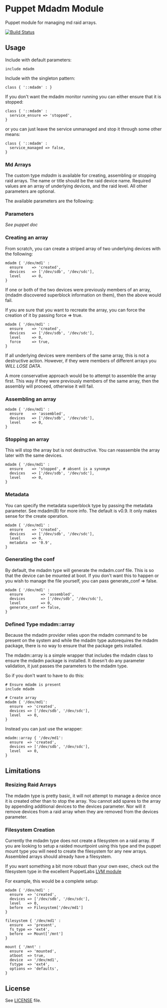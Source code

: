 Puppet Mdadm Module
===================

Puppet module for managing md raid arrays.

[![Build Status](https://travis-ci.org/butlern/puppet-mdadm.png)](https://travis-ci.org/butlern/puppet-mdadm)

Usage
-----

Include with default parameters:

```puppet
include mdadm
```

Include with the singleton pattern:

```puppet
class { '::mdadm' : }
```

If you don't want the mdadm monitor running you can either ensure that it is
stopped:

```puppet
class { '::mdadm' :
  service_ensure => 'stopped',
}
```

or you can just leave the service unmanaged and stop it through some other means:

```puppet
class { '::mdadm' :
  service_managed => false,
}
```

### Md Arrays

The custom type *mdadm* is available for creating, assembling or stopping raid
arrays. The name or title should be the raid device name. Required values are
an array of underlying devices, and the raid level. All other parameters are
optional.

The available parameters are the following:

### Parameters
*See puppet doc*

### Creating an array

From scratch, you can create a striped array of two underlying devices with the
following:

```puppet
mdadm { '/dev/md1' :
  ensure    => 'created',
  devices   => ['/dev/sdb', '/dev/sdc'],
  level     => 0,
}
```

If one or both of the two devices were previously members of an array, (mdadm
discovered superblock information on them), then the above would fail.

If you are sure that you want to recreate the array, you can force the creation
of it by passing force => true.

```puppet
mdadm { '/dev/md1' :
  ensure    => 'created',
  devices   => ['/dev/sdb', '/dev/sdc'],
  level     => 0,
  force     => true,
}
```

If all underlying devices were members of the same array, this is not a destructive
action. However, if they were members of different arrays you *WILL LOSE DATA*.

A more conservative approach would be to attempt to assemble the array first. This
way if they were previously members of the same array, then the assembly will
proceed, otherwise it will fail.

### Assembling an array

```puppet
mdadm { '/dev/md1' :
  ensure    => 'assembled',
  devices   => ['/dev/sdb', '/dev/sdc'],
  level     => 0,
}
```

### Stopping an array

This will stop the array but is not destructive. You can reassemble the array later
with the same devices.

```puppet
mdadm { '/dev/md1' :
  ensure    => 'stopped', # absent is a synomym
  devices   => ['/dev/sdb', '/dev/sdc'],
  level     => 0,
}
```

### Metadata

You can specify the metadata superblock type by passing the metadata parameter.
See mdadm(8) for more info. The default is v0.9. It only makes sense for the create
operation.

```puppet
mdadm { '/dev/md1' :
  ensure    => 'created',
  devices   => ['/dev/sdb', '/dev/sdc'],
  level     => 0,
  metadata  => '0.9',
}
```

### Generating the conf

By default, the mdadm type will generate the mdadm.conf file. This is so that the
device can be mounted at boot. If you don't want this to happen or you wish to
manage the file yourself, you can pass generate_conf => false.

```puppet
mdadm { '/dev/md1' :
  ensure        => 'assembled',
  devices       => ['/dev/sdb', '/dev/sdc'],
  level         => 0,
  generate_conf => false,
}
```

### Defined Type mdadm::array

Because the mdadm provider relies upon the mdadm command to be present on the system
and while the mdadm type autorequires the mdadm package, there is no way to ensure
that the package gets installed.

The mdadm::array is a simple wrapper that includes the mdadm class to ensure the
mdadm package is installed. It doesn't do any parameter validation, it just passes
the parameters to the mdadm type.

So if you don't want to have to do this:

```puppet
# Ensure mdadm is present
include mdadm

# Create array
mdadm { '/dev/md1':
  ensure  => 'created',
  devices => ['/dev/sdb', '/dev/sdc'],
  level   => 0,
}
```

Instead you can just use the wrapper:

```puppet
mdadm::array { '/dev/md1':
  ensure  => 'created',
  devices => ['/dev/sdb', '/dev/sdc'],
  level   => 0,
}
```

Limitations
-----------

### Resizing Raid Arrays

The mdadm type is pretty basic, it will not attempt to manage a device once it
is created other than to stop the array. You cannot add spares to the array by
appending additional devices to the devices parameter. Nor will it remove
devices from a raid array when they are removed from the devices parameter.

### Filesystem Creation

Currently the mdadm type does not create a filesystem on a raid array. If you
are looking to setup a raided mountpoint using this type and the puppet mount type
you will need to create the filesystem for any new arrays. Assembled arrays should
already have a filesystem.

If you want something a bit more robust than your own exec, check out the filesystem
type in the excellent PuppetLabs [LVM module](https://github.com/puppetlabs/puppetlabs-lvm)

For example, this would be a complete setup:

```puppet
mdadm { '/dev/md1' :
  ensure  => 'created',
  devices => ['/dev/sdb', '/dev/sdc'],
  level   => 0,
  before  => Filesystem['/dev/md1']
}

filesystem { '/dev/md1' :
  ensure  => 'present',
  fs_type => 'ext4',
  before  => Mount['/mnt']
}

mount { '/mnt' :
  ensure  => 'mounted',
  atboot  => true,
  device  => '/dev/md1',
  fstype  => 'ext4',
  options => 'defaults',
}
```

## License

See [LICENSE](LICENSE) file.
